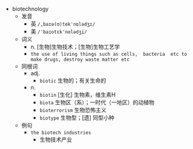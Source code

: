 - biotechnology
  - 发音
    - 英 `/,baɪə(ʊ)tek'nɒlədʒɪ/`
    - 美 `/'baɪotɛk'nɑlədʒi/`
  - 词义
    - n. [生物]生物技术；[生物]生物工艺学
    - `the use of living things such as cells,  bacteria  etc to make drugs, destroy waste matter etc`
  - 同根词
    - adj.
      - `biotic` 生物的；有关生命的
    - n.
      - `biotin` [生化] 生物素，维生素H
      - `biota` 生物区（系）；一时代（一地区）的动植物
      - `bioterrorism` 生物恐怖主义
      - `biotype` 生物型；[遗] 同型小种
  - 例句
    - `the biotech industries`
      - 生物技术产业

